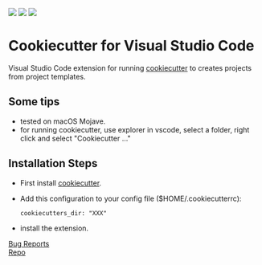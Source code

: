 [![](https://vsmarketplacebadge.apphb.com/version-short/gxiao.cookiecutter.svg)](https://marketplace.visualstudio.com/items?itemName=gxiao.cookiecutter)
[![](https://vsmarketplacebadge.apphb.com/downloads-short/gxiao.cookiecutter.svg)](https://marketplace.visualstudio.com/items?itemName=gxiao.cookiecutter)
[![](https://vsmarketplacebadge.apphb.com/rating-short/gxiao.cookiecutter.svg)](https://marketplace.visualstudio.com/items?itemName=gxiao.cookiecutter)

# Cookiecutter for Visual Studio Code

Visual Studio Code extension for running [cookiecutter](https://github.com/audreyr/cookiecutter) to creates projects from project templates.

## Some tips

* tested on macOS Mojave.
* for running cookiecutter, use explorer in vscode, select a folder, right click and select "Cookiecutter ..."

## Installation Steps

* First install [cookiecutter](https://github.com/audreyr/cookiecutter).
* Add this configuration to your config file ($HOME/.cookiecutterrc):

    ```config
    cookiecutters_dir: "XXX"
    ```

* install the extension.

[Bug Reports](https://github.com/gongxiao/vscode-cookiecutter/issues)  
[Repo](https://github.com/gongxiao/vscode-cookiecutter)
